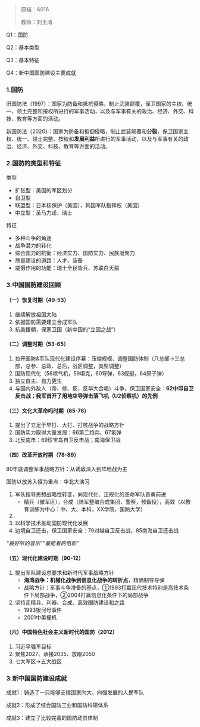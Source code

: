 > 原档：A016
>
> 教师：刘玉清

Q1：国防

Q2：基本类型

Q3：基本特征

Q4：新中国国防建设主要成就

### 1.国防

旧国防法（1997）：国家为防备和抵抗侵略，制止武装颠覆，保卫国家的主权、统一、领土完整和按权所进行的军事活动，以及与军事有关的政治、经济、外交、科技、教育等方面的活动。

新国防法（2020）：国家为防备和抵御侵略，制止武装颠覆和**分裂**，保卫国家主权、统一、领土完整、按权和**发展利益**所进行的军事活动，以及与军事有关的政治、经济、外交、科技、教育等方面的活动。

### 2.国防的类型和特征

类型

- 扩张型：美国的军区划分
- 自卫型
- 联盟型：日本核保护（美国）、韩国军队指挥权（美国）
- 中立型：圣马力诺、瑞士

特征

- 多种斗争的角逐
- 战争潜力的转化
- 综合国力的抗衡：经济实力、国防实力、民族凝聚力
- 质量建设的道路：人才、装备
- 威慑作用的功能：瑞士全民皆兵、苏联白天鹅

### 3.中国国防建设回顾

#### （一）恢复时期（49-53）

1. 继续解放祖国大陆
2. 依据国防需要建立合成军队
3. 抗美援朝，保家卫国（新中国的“立国之战”）

#### （二）调整时期（53-65）

1. 拉开国防&军队现代化建设序幕：压缩规模、调整国防体制（八总部→三总部，总参、总政、总后，战区调整，类型调整）
2. 国防现代化（56喷气机，59坦克，60导弹，63舰艇，64原子弹）
3. 独立自主、自力更生
4. 与国内外敌人（帝、修、反，反华大合唱）斗争，保卫国家安全：**62中印自卫反击战；我军首开了用地空导弹击落飞机（U2侦察机）的先例**

#### （三）文化大革命吗时期（65-76）

1. 提出了立足于早打、大打、打核战争的战略方针
2. 国防实力取得大量发展：66第二炮兵、67氢弹
3. 北反南击：69珍宝岛自卫反击战；南海保卫战

#### （四）改革开放时期（78-89）

80年底调整军事战略方针：从诱敌深入到阵地战为主

国防以放苏入侵为重点：华北大演习

1. 军队指导思想战略性转变，向现代化、正规化的革命军队奋勇前进
   - 精兵（撤军区），合成（陆军整编合成集团，警察，预备役），高效（以教育训练为中心：中、大、本科，XX学院，国防大学）
2. 
3. 以科学技术推动国防现代化发展
4. 边境自卫还击，保卫国家安全：79对越自卫反击战，85南海自卫还击战

*“最好听的音乐”“最能看的电影”*

#### （五）现代化建设时期（90-12）

1. 提出军队建设总要求和新时代军事战略方针
   - **海湾战争：机械化战争到信息化战争的转折点**，精确制导导弹
   - 战略方针：军事斗争准备的基点，①1993打赢现代技术特别是高技术条件下局部战争，②2004打赢信息化条件下的局部战争
2. 坚持走精兵、利器、合成、高效国防建设和之路
   - 1993银河号事件
   - 2001中美撞机

#### （六）中国特色社会主义新时代的国防（2012）

1. 习近平强军目标
2. 聚焦2027、承接2035、放眼2050
3. 七大军区→五大战区

### 3.新中国国防建设成就

成就1：铸造了一只能够支撑国家向大、向强发展的人民军队

成就2：形成了综合国防工业和国防科研体系

成就3：建立了比较完善的国防动员体制